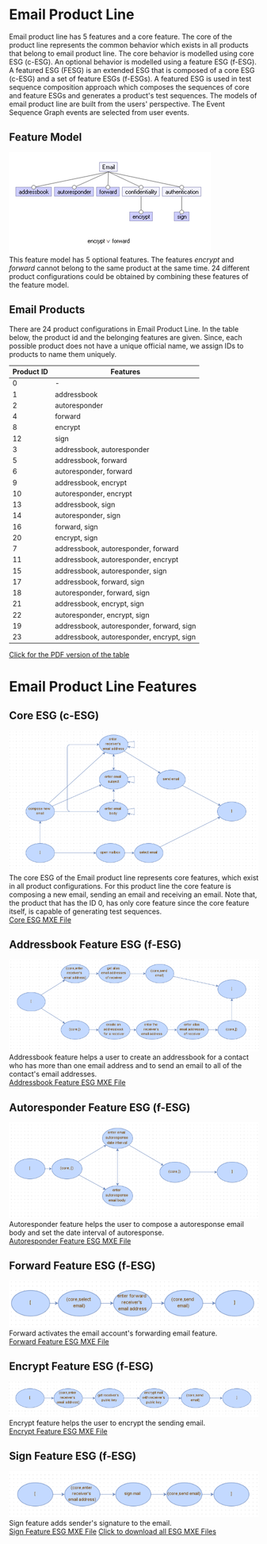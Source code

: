 # Email Product Line 

Email product line has 5 features and a core feature. The core of the product line represents the common behavior which exists in all products that belong to email product line. The core behavior is modelled using core ESG (c-ESG). An optional behavior is modelled using a feature ESG (f-ESG). A featured ESG (FESG) is an extended ESG that is composed of a core ESG (c-ESG) and a set of feature ESGs (f-ESGs). A featured ESG is used in test sequence composition approach which composes the sequences of core and feature ESGs and generates a product's test sequences. The models of email product line are built from the users' perspective. The Event Sequence Graph events are selected from user events. 

## Feature Model

![Feature Model](https://github.com/esg4aspl/SPL-FESG-Examples/blob/master/Email/EmailPL_ModelImages/EmailPL_featureModel.PNG)\
This feature model has 5 optional features. The features _encrypt_ and _forward_ cannot belong to the same product at the same time. 24 different product configurations could be obtained by combining these features of the feature model.

## Email Products
There are 24 product configurations in Email Product Line. In the table below, the product id and the belonging features are given. Since, each possible product does not have a unique official name, we assign IDs to products to name them uniquely.

| Product ID | Features                                  |
| ---------- | ----------------------------------------- |
| 0          | \-                                        |
| 1          | addressbook                               |
| 2          | autoresponder                             |
| 4          | forward                                   |
| 8          | encrypt                                   |
| 12         | sign                                      |
| 3          | addressbook, autoresponder                |
| 5          | addressbook, forward                      |
| 6          | autoresponder, forward                    |
| 9          | addressbook, encrypt                      |
| 10         | autoresponder, encrypt                    |
| 13         | addressbook, sign                         |
| 14         | autoresponder, sign                       |
| 16         | forward, sign                             |
| 20         | encrypt, sign                             |
| 7          | addressbook, autoresponder, forward       |
| 11         | addressbook, autoresponder, encrypt       |
| 15         | addressbook, autoresponder, sign          |
| 17         | addressbook, forward, sign                |
| 18         | autoresponder, forward, sign              |
| 21         | addressbook, encrypt, sign                |
| 22         | autoresponder, encrypt, sign              |
| 19         | addressbook, autoresponder, forward, sign |
| 23         | addressbook, autoresponder, encrypt, sign |

 [Click for the PDF version of the table](https://github.com/esg4aspl/SPL-FESG-Examples/blob/master/Email/Products.pdf)

# Email Product Line Features
## Core ESG (c-ESG)
 ![core](https://github.com/esg4aspl/SPL-FESG-Examples/blob/master/Email/EmailPL_ModelImages/core.PNG)\
 The core ESG of the Email product line represents core features, which exist in all product configurations. For this product line the core feature is composing a new email, sending an email and receiving an email. Note that, the product that has the ID 0, has only core feature since the core feature itself, is capable of generating test sequences.\
 [Core ESG MXE File](https://github.com/esg4aspl/SPL-FESG-Examples/blob/master/Email/EmailPL_Models/core.zip)

## Addressbook Feature ESG (f-ESG)
![addressbook](https://github.com/esg4aspl/SPL-FESG-Examples/blob/master/Email/EmailPL_ModelImages/addressbook.PNG)\
Addressbook feature helps a user to create an addressbook for a contact who has more than one email address and to send an email to all of the contact's email addresses.\
[Addressbook Feature ESG MXE File](https://github.com/esg4aspl/SPL-FESG-Examples/blob/master/Email/EmailPL_Models/addressbook.zip)

## Autoresponder Feature ESG (f-ESG)
![autoresponder](https://github.com/esg4aspl/SPL-FESG-Examples/blob/master/Email/EmailPL_ModelImages/autoresponder.PNG)\
Autoresponder feature helps the user to compose a autoresponse email body and set the date interval of autoresponse.\
[Autoresponder Feature ESG MXE File](https://github.com/esg4aspl/SPL-FESG-Examples/blob/master/Email/EmailPL_Models/autoresponder.zip)

## Forward Feature ESG (f-ESG)
![forward](https://github.com/esg4aspl/SPL-FESG-Examples/blob/master/Email/EmailPL_ModelImages/forward.PNG)\
Forward activates the email account's forwarding email feature. \
[Forward Feature ESG MXE File](https://github.com/esg4aspl/SPL-FESG-Examples/blob/master/Email/EmailPL_Models/forward.zip)

## Encrypt Feature ESG (f-ESG)
![encrypt](https://github.com/esg4aspl/SPL-FESG-Examples/blob/master/Email/EmailPL_ModelImages/encrypt.PNG)\
Encrypt feature helps the user to encrypt the sending email.\
[Encrypt Feature ESG MXE File](https://github.com/esg4aspl/SPL-FESG-Examples/blob/master/Email/EmailPL_Models/encrypt.zip)

## Sign Feature ESG (f-ESG)
![sign](https://github.com/esg4aspl/SPL-FESG-Examples/blob/master/Email/EmailPL_ModelImages/sign.PNG)\
Sign feature adds sender's signature to the email.\
[Sign Feature ESG MXE File](https://github.com/esg4aspl/SPL-FESG-Examples/blob/master/Email/EmailPL_Models/sign.zip)
[Click to download all ESG MXE Files](https://github.com/esg4aspl/SPL-FESG-Examples/blob/master/Email/EmailPL_Models/EmailPL_Models.zip)
